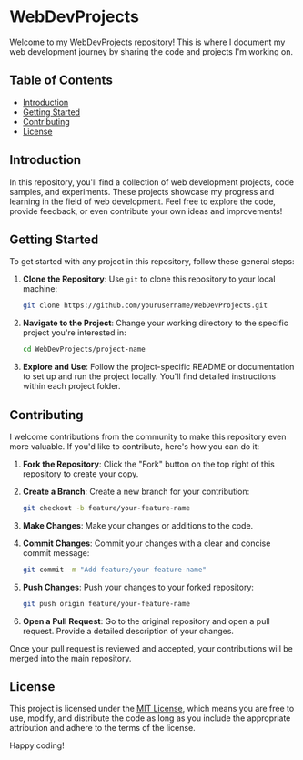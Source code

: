 # WebDevProjects

Welcome to my WebDevProjects repository! This is where I document my web development journey by sharing the code and projects I'm working on.

## Table of Contents

- [Introduction](#introduction)
- [Getting Started](#getting-started)
- [Contributing](#contributing)
- [License](#license)

## Introduction

In this repository, you'll find a collection of web development projects, code samples, and experiments. These projects showcase my progress and learning in the field of web development. Feel free to explore the code, provide feedback, or even contribute your own ideas and improvements!

## Getting Started

To get started with any project in this repository, follow these general steps:

1. **Clone the Repository**: Use `git` to clone this repository to your local machine:

   ```bash
   git clone https://github.com/yourusername/WebDevProjects.git
   ```

2. **Navigate to the Project**: Change your working directory to the specific project you're interested in:

   ```bash
   cd WebDevProjects/project-name
   ```

3. **Explore and Use**: Follow the project-specific README or documentation to set up and run the project locally. You'll find detailed instructions within each project folder.

## Contributing

I welcome contributions from the community to make this repository even more valuable. If you'd like to contribute, here's how you can do it:

1. **Fork the Repository**: Click the "Fork" button on the top right of this repository to create your copy.

2. **Create a Branch**: Create a new branch for your contribution:

   ```bash
   git checkout -b feature/your-feature-name
   ```

3. **Make Changes**: Make your changes or additions to the code.

4. **Commit Changes**: Commit your changes with a clear and concise commit message:

   ```bash
   git commit -m "Add feature/your-feature-name"
   ```

5. **Push Changes**: Push your changes to your forked repository:

   ```bash
   git push origin feature/your-feature-name
   ```

6. **Open a Pull Request**: Go to the original repository and open a pull request. Provide a detailed description of your changes.

Once your pull request is reviewed and accepted, your contributions will be merged into the main repository.

## License

This project is licensed under the [MIT License](LICENSE), which means you are free to use, modify, and distribute the code as long as you include the appropriate attribution and adhere to the terms of the license.

Happy coding!

